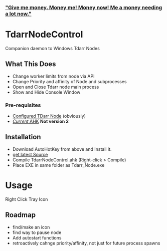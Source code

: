 ### ["Give me money. Money me! Money now! Me a money needing a lot now."](https://paypal.me/DvdIsDead)


# TdarrNodeControl 

Companion daemon to Windows Tdarr Nodes

## What This Does

- Change worker limits from node via API
- Change Priority and affinity of Node and subprocesses
- Open and Close Tdarr node main process
- Show and Hide Console Window

### Pre-requisites

- [Configured TDarr Node](http://Tdarr.io) (obviously)
- [*Current* AHK](https://www.autohotkey.com/download/ahk-install.exe) **Not version 2**

## Installation

- Download AutoHotKey from above and Install it.
- [get latest Source](https://github.com/ArchemedIan/TdarrNodeControl/releases/download/beta/TdarrNodeControl_Beta1.ahk) 
- Compile TdarrNodeControl.ahk (Right-click > Compile)
- Place EXE in same folder as Tdarr_Node.exe

# Usage

Right Click Tray Icon

## Roadmap

- find/make an icon
- find way to pause node
- Add autostart functions 
- retroactively cahnge priority/affinity, not just for future process spawns
